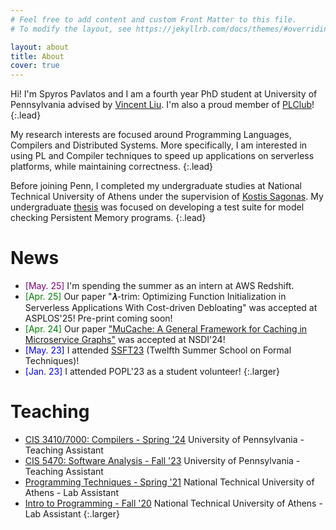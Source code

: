 ```yaml
---
# Feel free to add content and custom Front Matter to this file.
# To modify the layout, see https://jekyllrb.com/docs/themes/#overriding-theme-defaults

layout: about
title: About
cover: true
---
```


Hi! I'm Spyros Pavlatos and I am a fourth year PhD student at University of Pennsylvania advised by [Vincent Liu](https://vincen.tl/). I'm also a proud member of [PLClub](https://www.cis.upenn.edu/~plclub/)!
{:.lead}

My research interests are focused around Programming Languages, Compilers and Distributed Systems. More specifically, I am interested in using PL and Compiler techniques to speed up applications on serverless platforms, while maintaining correctness. 
{:.lead}

Before joining Penn, I completed my undergraduate studies at National Technical University of Athens under the supervision of [Kostis Sagonas](https://user.it.uu.se/~kostis/). My undergraduate [thesis](http://artemis.cslab.ece.ntua.gr:8080/jspui/bitstream/123456789/18415/1/thesis.pdf) was focused on developing a test suite for model checking Persistent Memory programs.
{:.lead}

# News
- <span style="color:purple">[May. 25] </span> I'm spending the summer as an intern at AWS Redshift.
- <span style="color:green">[Apr. 25] </span> Our paper "𝝀-trim: Optimizing Function Initialization in Serverless Applications
With Cost-driven Debloating" was accepted at ASPLOS'25! Pre-print coming soon!
- <span style="color:green">[Apr. 24] </span> Our paper ["MuCache: A General Framework for Caching in Microservice Graphs"](https://www.usenix.org/conference/nsdi24/presentation/zhang-haoran) was accepted at NSDI'24!
- <span style="color:blue">[May. 23] </span> I attended [SSFT23](https://fm.csl.sri.com/SSFT23/) (Twelfth Summer School on Formal Techniques)!
- <span style="color:blue">[Jan. 23] </span> I attended POPL'23 as a student volunteer!
{:.larger}

# Teaching

- [CIS 3410/7000: Compilers - Spring '24](https://www.seas.upenn.edu/~cis3410/current/) University of Pennsylvania - Teaching Assistant
- [CIS 5470: Software Analysis - Fall '23](https://online.seas.upenn.edu/courses/cis-547-software-analysis/) University of Pennsylvania - Teaching Assistant
- [Programming Techniques - Spring '21](https://courses.softlab.ntua.gr/progtech/2021a/) National Technical University of Athens - Lab Assistant
- [Intro to Programming - Fall '20](https://courses.softlab.ntua.gr/progintro/2020b/) National Technical University of Athens - Lab Assistant
{:.larger}